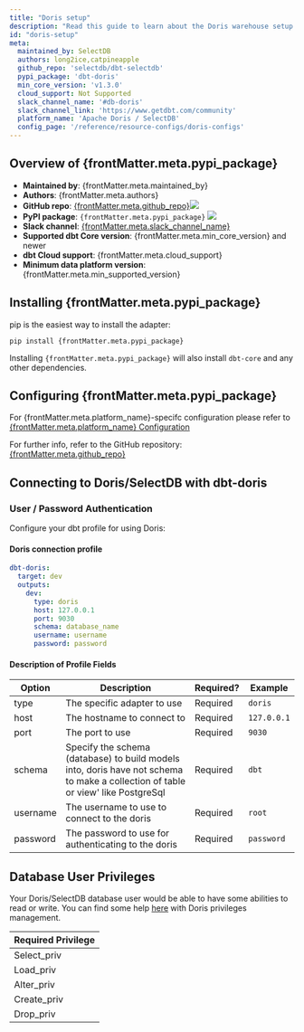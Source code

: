 ```yaml
---
title: "Doris setup"
description: "Read this guide to learn about the Doris warehouse setup in dbt."
id: "doris-setup"
meta:
  maintained_by: SelectDB
  authors: long2ice,catpineapple
  github_repo: 'selectdb/dbt-selectdb'
  pypi_package: 'dbt-doris'
  min_core_version: 'v1.3.0'
  cloud_support: Not Supported
  slack_channel_name: '#db-doris'
  slack_channel_link: 'https://www.getdbt.com/community'
  platform_name: 'Apache Doris / SelectDB'
  config_page: '/reference/resource-configs/doris-configs'
---
```


<h2> Overview of {frontMatter.meta.pypi_package} </h2>

<ul>
    <li><strong>Maintained by</strong>: {frontMatter.meta.maintained_by}</li>
    <li><strong>Authors</strong>: {frontMatter.meta.authors}</li>
    <li><strong>GitHub repo</strong>: <a href={`https://github.com/${frontMatter.meta.github_repo}`}>{frontMatter.meta.github_repo}</a><a href={`https://github.com/${frontMatter.meta.github_repo}`}><img src={`https://img.shields.io/github/stars/${frontMatter.meta.github_repo}?style=for-the-badge`}/></a></li>
    <li><strong>PyPI package</strong>: <code>{frontMatter.meta.pypi_package}</code> <a href={`https://badge.fury.io/py/${frontMatter.meta.pypi_package}`}><img src={`https://badge.fury.io/py/${frontMatter.meta.pypi_package}.svg`}/></a></li>
    <li><strong>Slack channel</strong>: <a href={frontMatter.meta.slack_channel_link}>{frontMatter.meta.slack_channel_name}</a></li>
    <li><strong>Supported dbt Core version</strong>: {frontMatter.meta.min_core_version} and newer</li>
    <li><strong>dbt Cloud support</strong>: {frontMatter.meta.cloud_support}</li>
    <li><strong>Minimum data platform version</strong>: {frontMatter.meta.min_supported_version}</li>
    </ul>


<h2> Installing {frontMatter.meta.pypi_package} </h2>

pip is the easiest way to install the adapter:

<code>pip install {frontMatter.meta.pypi_package}</code>

<p>Installing <code>{frontMatter.meta.pypi_package}</code> will also install <code>dbt-core</code> and any other dependencies.</p>

<h2> Configuring {frontMatter.meta.pypi_package} </h2>

<p>For {frontMatter.meta.platform_name}-specifc configuration please refer to <a href={frontMatter.meta.config_page}>{frontMatter.meta.platform_name} Configuration</a> </p>

<p>For further info, refer to the GitHub repository: <a href={`https://github.com/${frontMatter.meta.github_repo}`}>{frontMatter.meta.github_repo}</a></p>


## Connecting to Doris/SelectDB with **dbt-doris**

### User / Password Authentication

Configure your dbt profile for using Doris:

#### Doris connection profile
<File name='profiles.yml'>

```yaml
dbt-doris:
  target: dev
  outputs:
    dev:
      type: doris
      host: 127.0.0.1
      port: 9030
      schema: database_name
      username: username
      password: password

```

</File>

#### Description of Profile Fields

| Option   | Description                                                                                                                      | Required? | Example     |
|----------|----------------------------------------------------------------------------------------------------------------------------------|-----------|-------------|
| type     | The specific adapter to use                                                                                                      | Required  | `doris`     |
| host     | The hostname to connect to                                                                                                       | Required  | `127.0.0.1` |
| port     | The port to use                                                                                                                  | Required  | `9030`      |
| schema   | Specify the schema (database) to build models into, doris have not schema to make a collection of table or view' like PostgreSql | Required  | `dbt`       |
| username | The username to use to connect to the doris                                                                                      | Required  | `root`      |
| password | The password to use for authenticating to the doris                                                                              | Required  | `password`  |

## Database User Privileges

Your Doris/SelectDB database user would be able to have some abilities to read or write.
You can find some help [here](https://doris.apache.org/docs/admin-manual/privilege-ldap/user-privilege) with Doris privileges management.

| Required Privilege |
|--------------------|
| Select_priv        |
| Load_priv          |
| Alter_priv         |
| Create_priv        |
| Drop_priv          |
